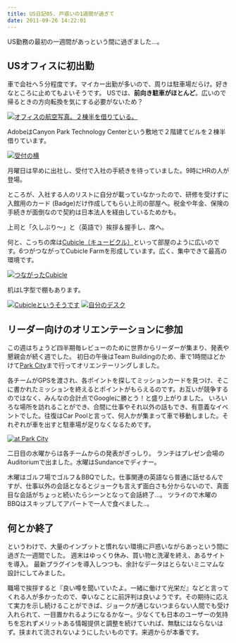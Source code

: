 ```yaml
---
title: US日記05. 戸惑いの1週間が過ぎて
date: 2011-09-26 14:22:01
---
```

US勤務の最初の一週間があっという間に過ぎました...。

## USオフィスに初出勤

車で会社へ５分程度です。マイカー出勤が多いので、周りは駐車場だらけ。好きなところに止めてもよいそうです。
USでは、**前向き駐車がほとんど**。広いので帰るときの方向転換を気にする必要がないため？

<a href="http://www.flickr.com/photos/27261559@N06/6183356945/">
<img sizes="100vw" src="//res.cloudinary.com/mak00s/image/upload/f_auto,w_auto:200:800/v1510386249/2011-09-26-Canyon-Park-Tech-Center-Map.png" sizes="100vw" alt="オフィスの航空写真。２棟半を借りている。" /></a>

AdobeはCanyon Park Technology Centerという敷地で２階建てビルを２棟半借りています。

<a sizes="100vw" href="http://www.flickr.com/photos/27261559@N06/6165406046/">
<img sizes="100vw" src="//res.cloudinary.com/mak00s/image/upload/f_auto,w_auto:200:800/v1510387019/2011-09-19-Canyon-Park-Reception.jpg" alt="受付の横" /></a>

月曜日は早めに出社し、受付で入社の手続きを待っていました。9時にHRの人が登場。

ところが、入社する人のリストに自分が載っていなかったので、研修を受けずに入館用のカード (Badge)だけ作成してもらい上司の部屋へ。税金や年金、保険の手続きが面倒なので契約は日本法人を経由しているためかも。

上司と「久しぶり～」と（英語で）挨拶＆握手し、席へ。

何と、こっちの席は<a href="http://en.wikipedia.org/wiki/Cubicle">Cubicle（キュービクル）</a>といって部屋のように広いのです。6つがつながってCubicle Farmを形成しています。広く、集中できて最高の環境です。

<a href="http://www.flickr.com/photos/27261559@N06/6164872417/">
<img sizes="100vw" src="//res.cloudinary.com/mak00s/image/upload/f_auto,w_auto:200:800/v1510409861/2011-09-19-cubicle.jpg" alt="つながったCubicle" /></a>

机はL字型で棚もあります。

<a href="http://www.flickr.com/photos/27261559@N06/6164872505/">
<img sizes="100vw" src="//res.cloudinary.com/mak00s/image/upload/f_auto,w_auto:200:800/v1510409957/2011-09-19-cubicle-inside.jpg" alt="Cubicleというそうです" /></a>

<a href="http://www.flickr.com/photos/27261559@N06/6164872533/">
<img sizes="100vw" src="//res.cloudinary.com/mak00s/image/upload/f_auto,w_auto:200:720/v1510410039/2011-09-19-cubicle-from-above.jpg" alt="自分のデスク" /></a>

## リーダー向けのオリエンテーションに参加

この週はちょうど四半期毎レビューのために世界からリーダーが集まり、発表や懇親会が続く週でした。
初日の午後はTeam Buildingのため、車で1時間ほどかけて<a href="http://www.visitparkcity.com/">Park City</a>まで行ってオリエンテーリングしました。

各チームがGPSを渡され、各ポイントを探してミッションカードを見つけ、そこに書かれたミッションを終えるとポイントがもらえるのです。お互いが競争するのではなく、みんなの合計点でGoogleに勝とう！と盛り上がりました。
いろいろな場所を訪れることができ、合間に仕事やそれ以外の話もでき、有意義なイベントでした。往復はCar Poolと言って、何人かが集まって車で移動しました。それぞれが車を出すと駐車場が足りなくなるためです。

<a href="http://www.flickr.com/photos/27261559@N06/6183939308/">
<img sizes="100vw" src="//res.cloudinary.com/mak00s/image/upload/e_auto_brightness,f_auto,w_auto:200:720/v1510410147/2011-09-20-Orientation-at-Sundance.jpg" alt="at Park City" /></a>

二日目の水曜からは各チームからの発表がぎっしり。
ランチはプレゼン会場のAuditoriumで出ました。水曜はSundanceでディナー。

木曜はゴルフ場でゴルフ＆BBQでした。仕事関連の英語なら普通に話せるんですが、仕事以外の会話となるとジョークも言えず面白さも分からないので、真面目な会話がちょっと続いたらシーンとなって会話終了...。
ツライので木曜のBBQはスキップしてアパートで一人で食べました..。

## 何とか終了

というわけで、大量のインプットと慣れない環境に戸惑いながらあっという間に過ぎた一週間でした。
週末はゆっくり休み、買い物と洗濯を終え、あるサイトを導入。
最新プラグインを導入しつつも、余計なデータはとらないミニマムな設計にしてみました。

職場で挨拶すると『良い噂を聞いていたよ。一緒に働けて光栄だ』などと言ってくれる人が多かったので、幸いなことに前評判は良いようです。その期待に応えて実力を示し続けることができば、ジョークが通じないつまらない人間でも受け入れられて、一目置かれるようになるかなー。少なくても日本のユーザーの気持ちを忘れずメリットある情報提供と調整を続けていれば、無駄にはならないはず。挟まれて流されないようにしたいものです。来週からが本番です。